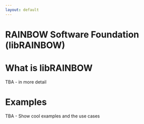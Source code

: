 ```yaml
---
layout: default
---
```

# RAINBOW Software Foundation (libRAINBOW)
<!-- [Installation Guide](/installation_guide/){: .btn } -->

# What is libRAINBOW
TBA - in more detail
# Examples
TBA - Show cool examples and the use cases

